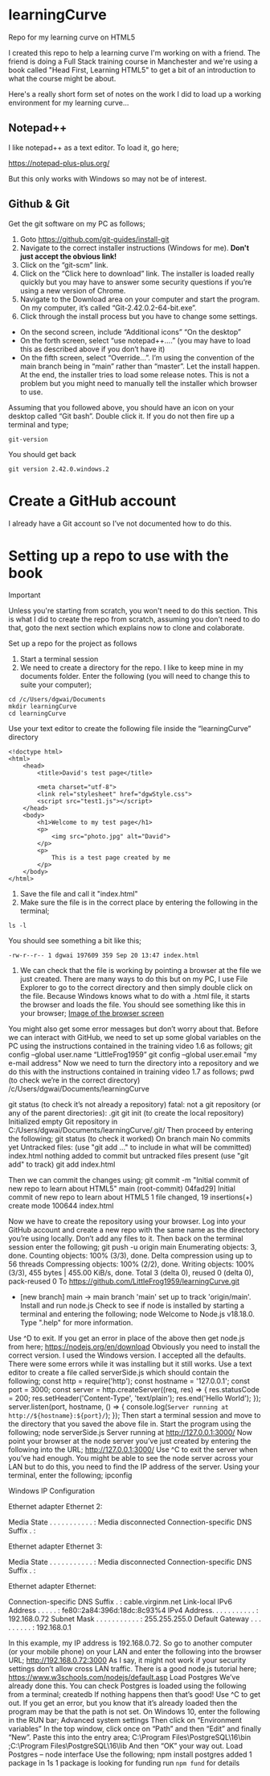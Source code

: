 # learningCurve
Repo for my learning curve on HTML5

I created this repo to help a learning curve I'm working on with a friend.  The friend is doing a Full Stack training course in Manchester and we're using a book called "Head First, Learning HTML5" to get a bit of an introduction to what the course might be about.

Here's a really short form set of notes on the work I did to load up a working environment for my learning curve...

## Notepad++
I like notepad++ as a text editor.  To load it, go here;

https://notepad-plus-plus.org/

But this only works with Windows so may not be of interest.

## Github & Git
Get the git software on my PC as follows;

1. Goto https://github.com/git-guides/install-git
1. Navigate to the correct installer instructions (Windows for me).  **Don't just accept the obvious link!**
1. Click on the “git-scm” link.
1. Click on the “Click here to download” link.  The installer is loaded really quickly but you may have to answer some security questions if you’re using a new version of Chrome.
1. Navigate to the Download area on your computer and start the program.  On my computer, it’s called “Git-2.42.0.2-64-bit.exe”.
1. Click through the install process but you have to change some settings.
   
* On the second screen, include “Additional icons” “On the desktop”
* On the forth screen, select “use notepad++….” (you may have to load this as described above if you don’t have it)
* On the fifth screen, select “Override…”.  I’m using the convention of the main branch being in “main” rather than “master”.  Let the install happen.  At the end, the installer tries to load some release notes.  This is not a problem but you might need to manually tell the installer which browser to use.

Assuming that you followed above, you should have an icon on your desktop called “Git bash”.  Double click it.  If you do not then fire up a terminal and type;
```
git-version
```
You should get back
```
git version 2.42.0.windows.2
```
# Create a GitHub account
I already have a Git account so I’ve not documented how to do this.

# Setting up a repo to use with the book

> [!IMPORTANT]
> Unless you're starting from scratch, you won't need to do this section.  This is what I did to create the repo from scratch, assuming you don't need to do that, goto the next section which explains now to clone and colaborate.

Set up a repo for the project as follows
1. Start a terminal session
1. We need to create a directory for the repo.  I like to keep mine in my documents folder.  Enter the following (you will need to change this to suite your computer);
   
```
cd /c/Users/dgwai/Documents
mkdir learningCurve
cd learningCurve
```
Use your text editor to create the following file inside the “learningCurve” directory
```
<!doctype html>
<html>
	<head>
		<title>David's test page</title>

		<meta charset="utf-8">
		<link rel="stylesheet" href="dgwStyle.css">
		<script src="test1.js"></script>
	</head>
	<body>
		<h1>Welcome to my test page</h1>
		<p>
			<img src="photo.jpg" alt="David">
		</p>
		<p>
			This is a test page created by me
		</p>
	</body>
</html>
```
1. Save the file and call it "index.html"
1. Make sure the file is in the correct place by entering the following in the terminal;
```
ls -l
```
You should see something a bit like this;
```
-rw-r--r-- 1 dgwai 197609 359 Sep 20 13:47 index.html
```
1. We can check that the file is working by pointing a browser at the file we just created.  There are many ways to do this but on my PC, I use File Explorer to go to the correct directory and then simply double click on the file.  Because Windows knows what to do with a .html file, it starts the browser and loads the file.  You should see something like this in your browser;
[Image of the browser screen](https://github.com/LittleFrog1959/learningCurve/blob/main/browserScreenDump.png)
 
You might also get some error messages but don’t worry about that.
Before we can interact with GitHub, we need to set up some global variables on the PC using the instructions contained in the training video 1.6 as follows;
git config –global user.name “LittleFrog1959”
git config –global user.email "my e-mail address"
Now we need to turn the directory into a repository and we do this with the instructions contained in training video 1.7 as follows;
pwd
(to check we’re in the correct directory)
/c/Users/dgwai/Documents/learningCurve

git status
(to check it’s not already a repository)
fatal: not a git repository (or any of the parent directories): .git
git init (to create the local repository)
Initialized empty Git repository in C:/Users/dgwai/Documents/learningCurve/.git/
Then proceed by entering the following;
git status
(to check it worked)
On branch main
No commits yet
Untracked files:
  (use "git add <file>..." to include in what will be committed)
        index.html
nothing added to commit but untracked files present (use "git add" to track)
git add index.html

Then we can commit the changes using;
git commit -m "Initial commit of new repo to learn about HTML5"
main (root-commit) 04fad29] Initial commit of new repo to learn about HTML5
 1 file changed, 19 insertions(+)
 create mode 100644 index.html

Now we have to create the repository using your browser.  Log into your GitHub account and create a new repo with the same name as the directory you’re using locally.  Don’t add any files to it.
Then back on the terminal session enter the following;
git push -u origin main
Enumerating objects: 3, done.
Counting objects: 100% (3/3), done.
Delta compression using up to 56 threads
Compressing objects: 100% (2/2), done.
Writing objects: 100% (3/3), 455 bytes | 455.00 KiB/s, done.
Total 3 (delta 0), reused 0 (delta 0), pack-reused 0
To https://github.com/LittleFrog1959/learningCurve.git
 * [new branch]      main -> main
branch 'main' set up to track 'origin/main'.
Install and run node.js
Check to see if node is installed by starting a terminal and entering the following;
node
Welcome to Node.js v18.18.0.
Type ".help" for more information.
>


Use ^D to exit.  If you get an error in place of the above then get node.js from here;
https://nodejs.org/en/download
Obviously you need to install the correct version.  I used the Windows version.  I accepted all the defaults.  There were some errors while it was installing but it still works.
Use a text editor to create a file called serverSide.js which should contain the following;
const http = require('http');
const hostname = '127.0.0.1';
const port = 3000;
const server = http.createServer((req, res) => {
  res.statusCode = 200;
  res.setHeader('Content-Type', 'text/plain');
  res.end('Hello World');
});
server.listen(port, hostname, () => {
  console.log(`Server running at http://${hostname}:${port}/`);
});
Then start a terminal session and move to the directory that you saved the above file in.  Start the program using the following;
node serverSide.js
Server running at http://127.0.0.1:3000/
Now point your browser at the node server you’ve just created by entering the following into the URL;
http://127.0.0.1:3000/
Use ^C to exit the server when you’ve had enough.
You might be able to see the node server across your LAN but to do this, you need to find the IP address of the server.  Using your terminal, enter the following;
ipconfig

Windows IP Configuration


Ethernet adapter Ethernet 2:

   Media State . . . . . . . . . . . : Media disconnected
   Connection-specific DNS Suffix  . :

Ethernet adapter Ethernet 3:

   Media State . . . . . . . . . . . : Media disconnected
   Connection-specific DNS Suffix  . :

Ethernet adapter Ethernet:

   Connection-specific DNS Suffix  . : cable.virginm.net
   Link-local IPv6 Address . . . . . : fe80::2a84:396d:18dc:8c93%4
   IPv4 Address. . . . . . . . . . . : 192.168.0.72
   Subnet Mask . . . . . . . . . . . : 255.255.255.0
   Default Gateway . . . . . . . . . : 192.168.0.1

In this example, my IP address is 192.168.0.72.  So go to another computer (or your mobile phone) on your LAN and enter the following into the browser URL;
http://192.168.0.72:3000
As I say, it might not work if your security settings don’t allow cross LAN traffic.
There is a good node.js tutorial here;
https://www.w3schools.com/nodejs/default.asp
Load Postgres
We’ve already done this.  You can check Postgres is loaded using the following from a terminal;
createdb
If nothing happens then that’s good!  Use ^C to get out.  If you get an error, but you know that it’s already loaded then the program may be that the path is not set.
On Windows 10, enter the following in the RUN bar;
Advanced system settings
Then click on “Environment variables”
In the top window, click once on “Path” and then “Edit” and finally “New”.  Paste this into the entry area;
C:\Program Files\PostgreSQL\16\bin ;C:\Program Files\PostgreSQL\16\lib
And then “OK” your way out.
Load Postgres – node interface
Use the following;
npm install postgres
added 1 package in 1s
1 package is looking for funding
  run `npm fund` for details

